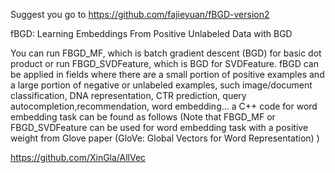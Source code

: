Suggest you go to https://github.com/fajieyuan/fBGD-version2



fBGD: Learning Embeddings From Positive Unlabeled Data with BGD

You can run FBGD_MF, which is batch gradient descent (BGD) for basic dot product or run FBGD_SVDFeature, which is BGD for SVDFeature. fBGD can be applied in fields where there are a small portion of positive examples and a large portion of negative or unlabeled examples, such image/document classification, DNA representation, CTR prediction, query autocompletion,recommendation, word embedding...
a C++ code for word embedding task can be found as follows 
(Note that FBGD_MF or FBGD_SVDFeature can be used for word embedding task with a positive weight from Glove paper (GloVe: Global Vectors for Word Representation) )

https://github.com/XinGla/AllVec
